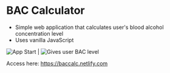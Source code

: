 # BAC Calculator
* Simple web application that calculates user's blood alcohol concentration level
* Uses vanilla JavaScript

![App Start](https://i.ibb.co/tD686kV/bac-calc-intro.png) | ![Gives user BAC level](https://i.ibb.co/JrMTF2C/bac-calc-bac.png)

Access here: https://baccalc.netlify.com
